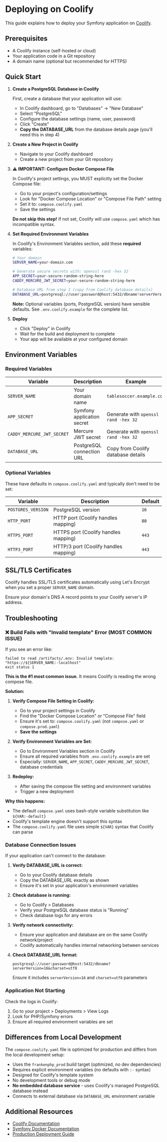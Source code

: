 # Deploying on Coolify

This guide explains how to deploy your Symfony application on [Coolify](https://coolify.io/).

## Prerequisites

- A Coolify instance (self-hosted or cloud)
- Your application code in a Git repository
- A domain name (optional but recommended for HTTPS)

## Quick Start

1. **Create a PostgreSQL Database in Coolify**

   First, create a database that your application will use:

   - In Coolify dashboard, go to "Databases" → "New Database"
   - Select "PostgreSQL"
   - Configure the database settings (name, user, password)
   - Click "Create"
   - **Copy the DATABASE_URL** from the database details page (you'll need this in step 4)

2. **Create a New Project in Coolify**
   - Navigate to your Coolify dashboard
   - Create a new project from your Git repository

3. **⚠️ IMPORTANT: Configure Docker Compose File**

   In Coolify's project settings, you MUST explicitly set the Docker Compose file:

   - Go to your project's configuration/settings
   - Look for "Docker Compose Location" or "Compose File Path" setting
   - Set it to: `compose.coolify.yaml`
   - Save the settings

   **Do not skip this step!** If not set, Coolify will use `compose.yaml` which has incompatible syntax.

4. **Set Required Environment Variables**

   In Coolify's Environment Variables section, add these **required** variables:

   ```bash
   # Your domain
   SERVER_NAME=your-domain.com

   # Generate secure secrets with: openssl rand -hex 32
   APP_SECRET=your-secure-random-string-here
   CADDY_MERCURE_JWT_SECRET=your-secure-random-string-here

   # Database URL from step 1 (copy from Coolify database details)
   DATABASE_URL=postgresql://user:password@host:5432/dbname?serverVersion=16&charset=utf8
   ```

   **Note:** Optional variables (ports, PostgreSQL version) have sensible defaults. See `.env.coolify.example` for the complete list.

5. **Deploy**
   - Click "Deploy" in Coolify
   - Wait for the build and deployment to complete
   - Your app will be available at your configured domain

## Environment Variables

### Required Variables

| Variable | Description | Example |
|----------|-------------|---------|
| `SERVER_NAME` | Your domain name | `tablesoccer.example.com` |
| `APP_SECRET` | Symfony application secret | Generate with `openssl rand -hex 32` |
| `CADDY_MERCURE_JWT_SECRET` | Mercure JWT secret | Generate with `openssl rand -hex 32` |
| `DATABASE_URL` | PostgreSQL connection URL | Copy from Coolify database details |

### Optional Variables

These have defaults in `compose.coolify.yaml` and typically don't need to be set:

| Variable | Description | Default |
|----------|-------------|---------|
| `POSTGRES_VERSION` | PostgreSQL version | `16` |
| `HTTP_PORT` | HTTP port (Coolify handles mapping) | `80` |
| `HTTPS_PORT` | HTTPS port (Coolify handles mapping) | `443` |
| `HTTP3_PORT` | HTTP/3 port (Coolify handles mapping) | `443` |

## SSL/TLS Certificates

Coolify handles SSL/TLS certificates automatically using Let's Encrypt when you set a proper `SERVER_NAME` domain.

Ensure your domain's DNS A record points to your Coolify server's IP address.

## Troubleshooting

### ❌ Build Fails with "Invalid template" Error (MOST COMMON ISSUE)

If you see an error like:
```
failed to read /artifacts/.env: Invalid template: "https://${SERVER_NAME:-localhost"
exit status 1
```

**This is the #1 most common issue.** It means Coolify is reading the wrong compose file.

**Solution:**

1. **Verify Compose File Setting in Coolify:**
   - Go to your project settings in Coolify
   - Find the "Docker Compose Location" or "Compose File" field
   - Ensure it's set to: `compose.coolify.yaml` (not `compose.yaml` or `compose.prod.yaml`)
   - **Save the settings**

2. **Verify Environment Variables are Set:**
   - Go to Environment Variables section in Coolify
   - Ensure all required variables from `.env.coolify.example` are set
   - Especially: `SERVER_NAME`, `APP_SECRET`, `CADDY_MERCURE_JWT_SECRET`, database credentials

3. **Redeploy:**
   - After saving the compose file setting and environment variables
   - Trigger a new deployment

**Why this happens:**
- The default `compose.yaml` uses bash-style variable substitution like `${VAR:-default}`
- Coolify's template engine doesn't support this syntax
- The `compose.coolify.yaml` file uses simple `${VAR}` syntax that Coolify can parse

### Database Connection Issues

If your application can't connect to the database:

1. **Verify DATABASE_URL is correct:**
   - Go to your Coolify database details
   - Copy the DATABASE_URL exactly as shown
   - Ensure it's set in your application's environment variables

2. **Check database is running:**
   - Go to Coolify > Databases
   - Verify your PostgreSQL database status is "Running"
   - Check database logs for any errors

3. **Verify network connectivity:**
   - Ensure your application and database are on the same Coolify network/project
   - Coolify automatically handles internal networking between services

4. **Check DATABASE_URL format:**
   ```
   postgresql://user:password@host:5432/dbname?serverVersion=16&charset=utf8
   ```
   Ensure it includes `serverVersion=16` and `charset=utf8` parameters

### Application Not Starting

Check the logs in Coolify:
1. Go to your project > Deployments > View Logs
2. Look for PHP/Symfony errors
3. Ensure all required environment variables are set

## Differences from Local Development

The `compose.coolify.yaml` file is optimized for production and differs from the local development setup:

- Uses the `frankenphp_prod` build target (optimized, no dev dependencies)
- Requires explicit environment variables (no defaults with `:-` syntax)
- Designed for Coolify's template system
- No development tools or debug mode
- **No embedded database service** - uses Coolify's managed PostgreSQL database instead
- Connects to external database via `DATABASE_URL` environment variable

## Additional Resources

- [Coolify Documentation](https://coolify.io/docs)
- [Symfony Docker Documentation](../README.md)
- [Production Deployment Guide](./production.md)
